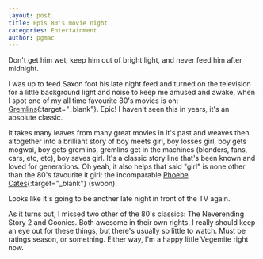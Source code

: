 ```yaml
---
layout: post
title: Epis 80's movie night
categories: Entertainment
author: pgmac
---
```

Don't get him wet, keep him out of bright light, and never feed him after midnight.

I was up to feed Saxon foot his late night feed and turned on the television for a little background light and noise to keep me amused and awake, when I spot one of my all time favourite 80's movies is on: [Gremlins](http://www.pgmac.net.au/epic-80s-movie-night/www.imdb.com/title/tt0087363/%E2%80%8E){:target="_blank"}. Epic! I haven't seen this in years, it's an absolute classic.

It takes many leaves from many great movies in it's past and weaves then altogether into a brilliant story of boy meets girl, boy losses girl, boy gets mogwai, boy gets gremlins, gremlins get in the machines (blenders, fans, cars, etc, etc), boy saves girl. It's a classic story line that's been known and loved for generations.
Oh yeah, it also helps that said "girl" is none other than the 80's favourite it girl: the incomparable [Phoebe Cates](http://www.imdb.com/name/nm0000121/?ref_=tt_cl_t12){:target="_blank"} (swoon).

Looks like it's going to be another late night in front of the TV again.

As it turns out, I missed two other of the 80's classics: The Neverending Story 2 and Goonies. Both awesome in their own rights.
I really should keep an eye out for these things, but there's usually so little to watch. Must be ratings season, or something. Either way, I'm a happy little Vegemite right now.
